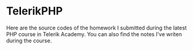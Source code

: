 TelerikPHP
==========

Here are the source codes of the homework I submitted during the latest PHP course in Telerik Academy.
You can also find the notes I've writen during the course.
